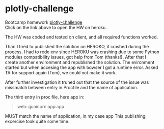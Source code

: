 # plotly-challenge
Bootcamp homework [plotly-challenge](https://plotyhw.herokuapp.com/)
<br/>
Click on the link above to open the HW on heroku.

The HW was coded and tested on client, and all required functions worked.

Than I tried to published the solution on HEROKO, it crashed during the process.
I had to redo env since HEROKU was crashing due to some Python modules compatibility issues, got help from Tom (thanks!). 
After that I create another environment and republished the solution.
The evironment started but when accesing the app with bowser I got a runtime error.
Asked TA for support again (Tom), we could not make it work.

After further investigation it truned out that the source of the issue was
missmatch between entry in Procfile and the name of application.

The third entry in proc file, here app in: 

>web: gunicorn app:app

MUST match the name of application, in my case app 
This publishing excercise took quite some time.
